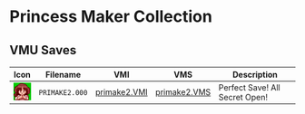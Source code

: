 # Princess Maker Collection

## VMU Saves

| Icon | Filename | VMI | VMS | Description |
|------|----------|-----|-----|-------------|
| ![Princess Maker Collection](../icons/PRIMAKE2.000.GIF) | `PRIMAKE2.000` | [primake2.VMI](primake2.VMI) | [primake2.VMS](primake2.VMS) | Perfect Save! All Secret Open! |
